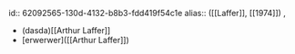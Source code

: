 id:: 62092565-130d-4132-b8b3-fdd419f54c1e
alias:: ([[Laffer]], [[1974]]) ,

- (dasda)[[Arthur Laffer]]
- [erwerwer]([[Arthur Laffer]])